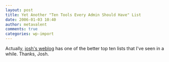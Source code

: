 ```yaml
---
layout: post
title: Yet Another "Ten Tools Every Admin Should Have" List
date: 2006-01-03 10:40
author: metavalent
comments: true
categories: wp-import
---
```

Actually, <a href="https://windowsconnected.com/blogs/joshs_blog/archive/2005/12/31/172.aspx">josh's weblog</a> has one of the better top ten lists that I've seen in a while.  Thanks, Josh.
